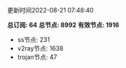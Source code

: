更新时间2022-08-21 07:48:40

**总订阅: 64**
**总节点: 8992**
**有效节点: 1916**
- ss节点: 231
- v2ray节点: 1638
- trojan节点: 47
